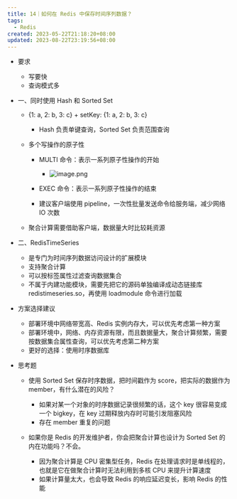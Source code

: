 ```yaml
---
title: 14｜如何在 Redis 中保存时间序列数据？
tags:
  - Redis
created: 2023-05-22T21:18:20+08:00
updated: 2023-08-22T23:19:56+08:00
---
```


- 要求

  - 写要快
  - 查询模式多

- 一、同时使用 Hash 和 Sorted Set

  - {1: a, 2: b, 3: c} + setKey: {1: a, 2: b, 3: c}

    - Hash 负责单键查询，Sorted Set 负责范围查询

  - 多个写操作的原子性

    - MULTI 命令：表示一系列原子性操作的开始
      - ![image.png](https://cdn.jsdelivr.net/gh/11ze/static/images/redis-14-1.png)

    - EXEC 命令：表示一系列原子性操作的结束
    - 建议客户端使用 pipeline，一次性批量发送命令给服务端，减少网络 IO 次数

  - 聚合计算需要借助客户端，数据量大时比较耗资源

- 二、RedisTimeSeries

  - 是专门为时间序列数据访问设计的扩展模块
  - 支持聚合计算
  - 可以按标签属性过滤查询数据集合
  - 不属于内建功能模块，需要先把它的源码单独编译成动态链接库 redistimeseries.so，再使用 loadmodule 命令进行加载

- 方案选择建议

  - 部署环境中网络带宽高、Redis 实例内存大，可以优先考虑第一种方案
  - 部署环境中，网络、内存资源有限，而且数据量大，聚合计算频繁，需要按数据集合属性查询，可以优先考虑第二种方案
  - 更好的选择：使用时序数据库

- 思考题

  - 使用 Sorted Set 保存时序数据，把时间戳作为 score，把实际的数据作为 member，有什么潜在的风险？

    - 如果对某一个对象的时序数据记录很频繁的话，这个 key 很容易变成一个 bigkey，在 key 过期释放内存时可能引发阻塞风险
    - 存在 member 重复的问题

  - 如果你是 Redis 的开发维护者，你会把聚合计算也设计为 Sorted Set 的内在功能吗？不会。

    - 因为聚合计算是 CPU 密集型任务，Redis 在处理请求时是单线程的，也就是它在做聚合计算时无法利用到多核 CPU 来提升计算速度
    - 如果计算量太大，也会导致 Redis 的响应延迟变长，影响 Redis 的性能
